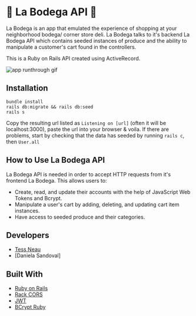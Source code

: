 # 🏬 La Bodega API 🏬

La Bodega is an app that emulated the experience of shopping at your neighborhood bodega/ corner store deli. La Bodega talks to it's backend La Bodega API which contains seeded instances of produce and the ability to manipulate a customer's cart found in the controllers. 

This is a Ruby on Rails API created using ActiveRecord.

![app runthrough gif](https://giant.gfycat.com/FragrantSkinnyGemsbuck.gif)

## Installation

```
bundle install
rails db:migrate && rails db:seed
rails s
```
Copy the resulting url listed as `Listening on [url]` (often it will be localhost:3000), paste the url into your browser & voila. If there are problems, start by checking that the data has seeded by running `rails c`, then `User.all`

## How to Use La Bodega API
La Bodega API is needed in order to accept HTTP requests from it's frontend La Bodega. This allows users to:
* Create, read, and update their accounts with the help of JavaScript Web Tokens and Bcrypt.
* Manipulate a user's cart by adding, deleting, and updating cart item instances.
* Have access to seeded produce and their categories. 

## Developers
* [Tess Neau](https://github.com/tessneau)
* [Daniela Sandoval]

## Built With
* [Ruby on Rails](https://github.com/rails/rails)
* [Rack CORS](https://github.com/cyu/rack-cors)
* [JWT](https://github.com/jwt/ruby-jwt)
* [BCrypt Ruby](https://github.com/codahale/bcrypt-ruby)
